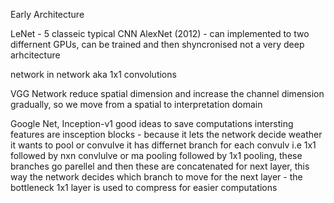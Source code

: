 []()
Early Architecture

LeNet - 5 classeic typical CNN
AlexNet (2012) - can implemented to two differnent GPUs, can be trained and then shyncronised
	not a very deep arhcitecture

network in network aka 1x1 convolutions

VGG Network
	reduce spatial dimension and increase the channel dimension gradually, so we move from a spatial to interpretation domain 


Google Net, Inception-v1
	good ideas to save computations 
	intersting features are insception blocks - because it lets the network decide weather it wants to pool or convulve
	it has differnet branch for each convulv i.e 1x1  followed by nxn convlulve or ma pooling followed by 1x1 pooling, these branches go parellel and then these are concatenated for next layer, this way the network decides which branch to move for the next layer - the bottleneck 1x1 layer is used to compress for easier computations